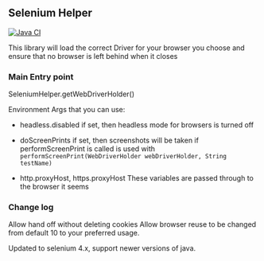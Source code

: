 ## Selenium Helper

[![Java CI](https://github.com/qld-gov-au/seleniumHelper/actions/workflows/test.yml/badge.svg)](https://github.com/qld-gov-au/seleniumHelper/actions/workflows/test.yml)

This library will load the correct Driver for your browser you choose and ensure that no browser is left behind when it closes

### Main Entry point
SeleniumHelper.getWebDriverHolder()

Environment Args that you can use:
* headless.disabled
  if set, then headless mode for browsers is turned off

* doScreenPrints
  if set, then screenshots will be taken if performScreenPrint is called
  is used with ```performScreenPrint(WebDriverHolder webDriverHolder, String testName)```

* http.proxyHost, https.proxyHost
  These variables are passed through to the browser it seems


### Change log

Allow hand off without deleting cookies
Allow browser reuse to be changed from default 10 to your preferred usage.

Updated to selenium 4.x, support newer versions of java.
